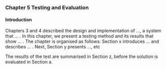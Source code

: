 ### Chapter 5 Testing and Evaluation

#### Introduction

Chapters 3 and 4 described the design and implementation of ..., a system that ... . In this chapter, we present a testing method and its results that show ... . The chapter is organised as follows: Section x introduces ... and describes ... . Next, Section y presents ..., etc

The results of the test are summarised in Section z, before the solution is evaluated in Section a.

<!-- Write what you did, why you did it and how you did it here -->